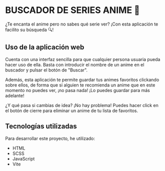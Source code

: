 # BUSCADOR DE SERIES ANIME 💮

¿Te encanta el anime pero no sabes qué serie ver? ¡Con esta aplicación te facilito su búsqueda 🔍!

## Uso de la aplicación web

Cuenta con una interfaz sencilla para que cualquier persona usuaria pueda hacer uso de ella. Basta con introducir el nombre de un anime en el buscador y pulsar el botón de "Buscar".

Además, esta aplicación te permite guardar tus animes favoritos clickando sobre ellos, de forma que si alguien te recomienda un anime que en este momento no puedes ver, ¡no pasa nada! ¡Lo puedes guardar para más adelante!

¿Y qué pasa si cambias de idea? ¡No hay problema! Puedes hacer click en el botón de cierre para eliminar un anime de tu lista de favoritos.

## Tecnologías utilizadas

Para desarrollar este proyecto, he utilizado:

- HTML
- SCSS
- JavaScript
- Vite
